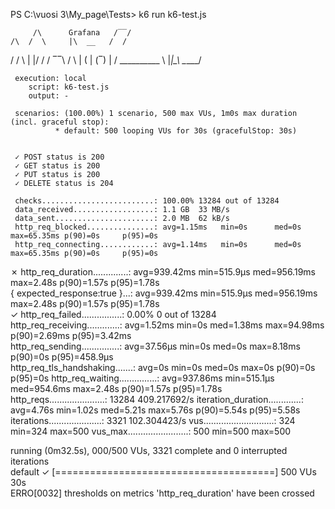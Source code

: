 PS C:\vuosi 3\My_page\Tests> k6 run k6-test.js

         /\      Grafana   /‾‾/  
    /\  /  \     |\  __   /  /   
   /  \/    \    | |/ /  /   ‾‾\ 
  /          \   |   (  |  (‾)  |
 / __________ \  |_|\_\  \_____/ 

     execution: local
        script: k6-test.js
        output: -

     scenarios: (100.00%) 1 scenario, 500 max VUs, 1m0s max duration (incl. graceful stop):
              * default: 500 looping VUs for 30s (gracefulStop: 30s)


     ✓ POST status is 200
     ✓ GET status is 200
     ✓ PUT status is 200
     ✓ DELETE status is 204

     checks.........................: 100.00% 13284 out of 13284
     data_received..................: 1.1 GB  33 MB/s
     data_sent......................: 2.0 MB  62 kB/s
     http_req_blocked...............: avg=1.15ms   min=0s      med=0s       max=65.35ms p(90)=0s     p(95)=0s
     http_req_connecting............: avg=1.14ms   min=0s      med=0s       max=65.35ms p(90)=0s     p(95)=0s
   ✗ http_req_duration..............: avg=939.42ms min=515.9µs med=956.19ms max=2.48s   p(90)=1.57s  p(95)=1.78s      
       { expected_response:true }...: avg=939.42ms min=515.9µs med=956.19ms max=2.48s   p(90)=1.57s  p(95)=1.78s      
   ✓ http_req_failed................: 0.00%   0 out of 13284
     http_req_receiving.............: avg=1.52ms   min=0s      med=1.38ms   max=94.98ms p(90)=2.69ms p(95)=3.42ms     
     http_req_sending...............: avg=37.56µs  min=0s      med=0s       max=8.18ms  p(90)=0s     p(95)=458.9µs    
     http_req_tls_handshaking.......: avg=0s       min=0s      med=0s       max=0s      p(90)=0s     p(95)=0s
     http_req_waiting...............: avg=937.86ms min=515.1µs med=954.6ms  max=2.48s   p(90)=1.57s  p(95)=1.78s      
     http_reqs......................: 13284   409.217692/s
     iteration_duration.............: avg=4.76s    min=1.02s   med=5.21s    max=5.76s   p(90)=5.54s  p(95)=5.58s      
     iterations.....................: 3321    102.304423/s
     vus............................: 324     min=324            max=500
     vus_max........................: 500     min=500            max=500

                                                                                                                      
running (0m32.5s), 000/500 VUs, 3321 complete and 0 interrupted iterations                                            
default ✓ [======================================] 500 VUs  30s                                                       
ERRO[0032] thresholds on metrics 'http_req_duration' have been crossed